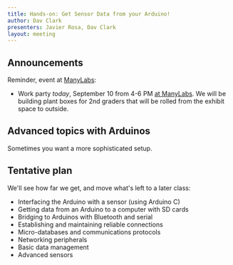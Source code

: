 ```yaml
---
title: Hands-on: Get Sensor Data from your Arduino!
author: Dav Clark
presenters: Javier Rosa, Dav Clark
layout: meeting
---
```

## Announcements

Reminder, event at [ManyLabs](https://www.manylabs.org/):

 - Work party *today*, September 10 from 4-6 PM [at
   ManyLabs](https://www.google.com/maps/place/Manylabs/@37.777164,-122.407709,17z/data=!4m3!3m2!1s0x80858082235da2e7:0xb30be4b717ffde73!4b1).
   We will be building plant boxes for 2nd graders that will be rolled from the
   exhibit space to outside.

## Advanced topics with Arduinos

Sometimes you want a more sophisticated setup.

## Tentative plan

We'll see how far we get, and move what's left to a later class:

 - Interfacing the Arduino with a sensor (using Arduino C)
 - Getting data from an Arduino to a computer with SD cards
 - Bridging to Arduinos with Bluetooth and serial
 - Establishing and maintaining reliable connections
 - Micro-databases and communications protocols
 - Networking peripherals
 - Basic data management
 - Advanced sensors
